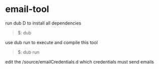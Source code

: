 # email-tool

run dub D to install all dependencies
> $: dub

use dub run to execute and compile this tool
> $: dub run

edit the /source/emailCredentials.d which credentials must send emails
